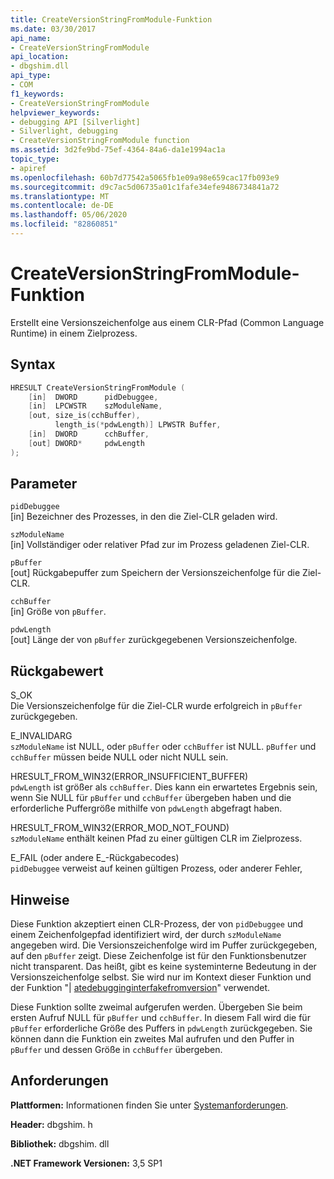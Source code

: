 ```yaml
---
title: CreateVersionStringFromModule-Funktion
ms.date: 03/30/2017
api_name:
- CreateVersionStringFromModule
api_location:
- dbgshim.dll
api_type:
- COM
f1_keywords:
- CreateVersionStringFromModule
helpviewer_keywords:
- debugging API [Silverlight]
- Silverlight, debugging
- CreateVersionStringFromModule function
ms.assetid: 3d2fe9bd-75ef-4364-84a6-da1e1994ac1a
topic_type:
- apiref
ms.openlocfilehash: 60b7d77542a5065fb1e09a98e659cac17fb093e9
ms.sourcegitcommit: d9c7ac5d06735a01c1fafe34efe9486734841a72
ms.translationtype: MT
ms.contentlocale: de-DE
ms.lasthandoff: 05/06/2020
ms.locfileid: "82860851"
---
```

# <a name="createversionstringfrommodule-function"></a>CreateVersionStringFromModule-Funktion
Erstellt eine Versionszeichenfolge aus einem CLR-Pfad (Common Language Runtime) in einem Zielprozess.  
  
## <a name="syntax"></a>Syntax  
  
```cpp  
HRESULT CreateVersionStringFromModule (  
    [in]  DWORD      pidDebuggee,  
    [in]  LPCWSTR    szModuleName,  
    [out, size_is(cchBuffer),  
          length_is(*pdwLength)] LPWSTR Buffer,  
    [in]  DWORD      cchBuffer,  
    [out] DWORD*     pdwLength  
);  
```  
  
## <a name="parameters"></a>Parameter  
 `pidDebuggee`  
 [in] Bezeichner des Prozesses, in den die Ziel-CLR geladen wird.  
  
 `szModuleName`  
 [in] Vollständiger oder relativer Pfad zur im Prozess geladenen Ziel-CLR.  
  
 `pBuffer`  
 [out] Rückgabepuffer zum Speichern der Versionszeichenfolge für die Ziel-CLR.  
  
 `cchBuffer`  
 [in] Größe von `pBuffer`.  
  
 `pdwLength`  
 [out] Länge der von `pBuffer` zurückgegebenen Versionszeichenfolge.  
  
## <a name="return-value"></a>Rückgabewert  
 S_OK  
 Die Versionszeichenfolge für die Ziel-CLR wurde erfolgreich in `pBuffer` zurückgegeben.  
  
 E_INVALIDARG  
 `szModuleName` ist NULL, oder `pBuffer` oder `cchBuffer` ist NULL. `pBuffer` und `cchBuffer` müssen beide NULL oder nicht NULL sein.  
  
 HRESULT_FROM_WIN32(ERROR_INSUFFICIENT_BUFFER)  
 `pdwLength` ist größer als `cchBuffer`. Dies kann ein erwartetes Ergebnis sein, wenn Sie NULL für `pBuffer` und `cchBuffer` übergeben haben und die erforderliche Puffergröße mithilfe von `pdwLength` abgefragt haben.  
  
 HRESULT_FROM_WIN32(ERROR_MOD_NOT_FOUND)  
 `szModuleName` enthält keinen Pfad zu einer gültigen CLR im Zielprozess.  
  
 E_FAIL (oder andere E_-Rückgabecodes)  
 `pidDebuggee` verweist auf keinen gültigen Prozess, oder anderer Fehler,  
  
## <a name="remarks"></a>Hinweise  
 Diese Funktion akzeptiert einen CLR-Prozess, der von `pidDebuggee` und einem Zeichenfolgepfad identifiziert wird, der durch `szModuleName` angegeben wird. Die Versionszeichenfolge wird im Puffer zurückgegeben, auf den `pBuffer` zeigt. Diese Zeichenfolge ist für den Funktionsbenutzer nicht transparent. Das heißt, gibt es keine systeminterne Bedeutung in der Versionszeichenfolge selbst. Sie wird nur im Kontext dieser Funktion und der Funktion "| [atedebugginginterfakefromversion](createdebugginginterfacefromversion-function-for-silverlight.md)" verwendet.  
  
 Diese Funktion sollte zweimal aufgerufen werden. Übergeben Sie beim ersten Aufruf NULL für `pBuffer` und `cchBuffer`. In diesem Fall wird die für `pBuffer` erforderliche Größe des Puffers in `pdwLength` zurückgegeben. Sie können dann die Funktion ein zweites Mal aufrufen und den Puffer in `pBuffer` und dessen Größe in `cchBuffer` übergeben.  
  
## <a name="requirements"></a>Anforderungen  
 **Plattformen:** Informationen finden Sie unter [Systemanforderungen](../../get-started/system-requirements.md).  
  
 **Header:** dbgshim. h  
  
 **Bibliothek:** dbgshim. dll  
  
 **.NET Framework Versionen:** 3,5 SP1
